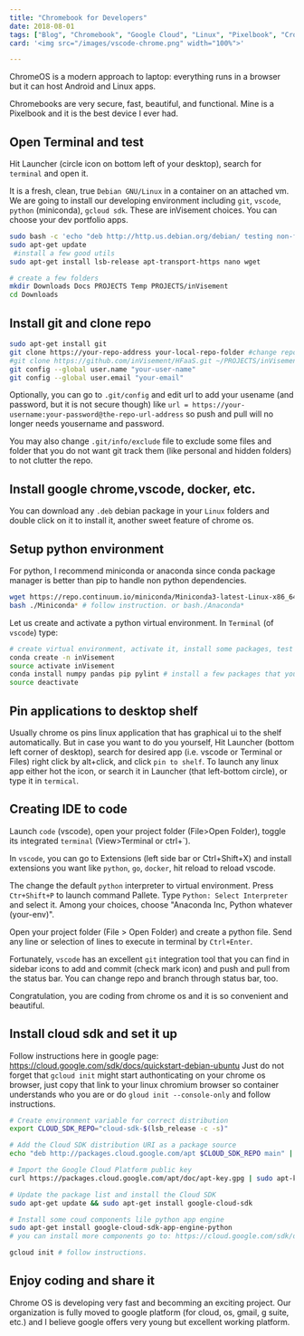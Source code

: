 ```yaml
---
title: "Chromebook for Developers"
date: 2018-08-01
tags: ["Blog", "Chromebook", "Google Cloud", "Linux", "Pixelbook", "Crostini", "DevOps", "Python", "conda"]
card: '<img src="/images/vscode-chrome.png" width="100%">'

---
```


ChromeOS is a modern approach to laptop: everything runs in a browser but it can host Android and Linux apps. 

Chromebooks are very secure, fast, beautiful, and functional. Mine is a Pixelbook and it is the best device I ever had. 

## Open Terminal and test
Hit Launcher (circle icon on bottom left of your desktop), search for  `terminal` and open it.

It is a fresh, clean, true `Debian GNU/Linux` in a container on an attached vm.
We are going to install our developing environment including `git`, `vscode`, `python` (miniconda), `gcloud sdk`.
These are inVisement choices. You can choose your dev portfolio apps.

```bash
sudo bash -c 'echo "deb http://http.us.debian.org/debian/ testing non-free contrib main" >> /etc/apt/sources.list'
sudo apt-get update
 #install a few good utils
sudo apt-get install lsb-release apt-transport-https nano wget

# create a few folders
mkdir Downloads Docs PROJECTS Temp PROJECTS/inVisement
cd Downloads
```

## Install git and clone repo
```bash
sudo apt-get install git
git clone https://your-repo-address your-local-repo-folder #change repo address like
#git clone https://github.com/inVisement/HFaaS.git ~/PROJECTS/inVisement
git config --global user.name "your-user-name"
git config --global user.email "your-email"
```

Optionally, you can go to `.git/config` and edit url to add your usename (and password, but it is not secure though) like `url = https://your-username:your-password@the-repo-url-address` so push and pull will no longer needs yousername and password.

You may also change `.git/info/exclude` file to exclude some files and folder that you do not want git track them (like personal and hidden folders) to not clutter the repo.

## Install google chrome,vscode, docker, etc.

You can download any `.deb` debian package in your `Linux` folders and double click on it to install it, another sweet feature of chrome os. 

## Setup python environment

For python, I recommend miniconda or anaconda since conda package manager is better than pip to handle non python dependencies.

```bash
wget https://repo.continuum.io/miniconda/Miniconda3-latest-Linux-x86_64.sh
bash ./Miniconda* # follow instruction. or bash./Anaconda*
```

Let us create and activate a python virtual environment. In `Terminal` (of `vscode`) type:

```bash
# create virtual environment, activate it, install some packages, test it, deactivate it
conda create -n inVisement
source activate inVisement
conda install numpy pandas pip pylint # install a few packages that you want
source deactivate
```

## Pin applications to desktop shelf
Usually chrome os pins linux application that has graphical ui to the shelf automatically. But in case you want to do you yourself, Hit Launcher (bottom left corner of desktop), search for desired app (i.e. vscode or Terminal or Files) right click by alt+click, and click `pin to shelf`. To launch any linux app either hot the icon, or search it in Launcher (that left-bottom circle), or type it in `termical`.


## Creating IDE to code
Launch `code` (vscode), open your project folder (File>Open Folder), toggle its integrated `terminal` (View>Terminal or ctrl+\`). 

In `vscode`, you can go to Extensions (left side bar or Ctrl+Shift+X) and install extensions you want like `python`, `go`, `docker`, hit reload to reload vscode.

The change the default `python` interpreter to virtual environment. Press `Ctr+Shift+P` to launch command Pallete. Type `Python: Select Interpreter` and select it. Among your choices, choose "Anaconda Inc, Python whatever (your-env)".

Open your project folder (File > Open Folder) and create a python file. Send any line or selection of lines to execute in terminal by `Ctrl+Enter`.

Fortunately, `vscode` has an excellent `git` integration tool that you can find in sidebar icons to add and commit (check mark icon) and push and pull from the status bar. You can change repo and branch through status bar, too.

Congratulation, you are coding from chrome os and it is so convenient and beautiful.

## Install cloud sdk and set it up

Follow instructions here in google page:
https://cloud.google.com/sdk/docs/quickstart-debian-ubuntu
Just do not forget that `gcloud init` might start authonticating on your chrome os browser, just copy that link to your linux chromium browser so container understands who you are or do `gloud init --console-only` and follow instructions. 

```bash
# Create environment variable for correct distribution
export CLOUD_SDK_REPO="cloud-sdk-$(lsb_release -c -s)"

# Add the Cloud SDK distribution URI as a package source
echo "deb http://packages.cloud.google.com/apt $CLOUD_SDK_REPO main" | sudo tee -a /etc/apt/sources.list.d/google-cloud-sdk.list

# Import the Google Cloud Platform public key
curl https://packages.cloud.google.com/apt/doc/apt-key.gpg | sudo apt-key add -

# Update the package list and install the Cloud SDK
sudo apt-get update && sudo apt-get install google-cloud-sdk

# Install some coud components lile python app engine
sudo apt-get install google-cloud-sdk-app-engine-python
# you can install more components go to: https://cloud.google.com/sdk/docs/downloads-apt-get

gcloud init # follow instructions. 
```

## Enjoy coding and share it
Chrome OS is developing very fast and becomming an exciting project. Our organization is fully moved to google platform (for cloud, os, gmail, g suite, etc.) and I believe google offers very young but excellent working platform.
